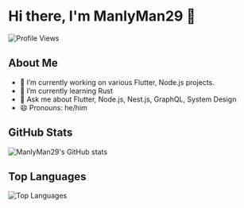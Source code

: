 # Hi there, I'm ManlyMan29 👋

![Profile Views](https://komarev.com/ghpvc/?username=manlyman29&color=blue)

## About Me

- 🔭 I’m currently working on various Flutter, Node.js projects.
- 🌱 I’m currently learning Rust
- 💬 Ask me about Flutter, Node.js, Nest.js, GraphQL, System Design
- 😄 Pronouns: he/him

## GitHub Stats

![ManlyMan29's GitHub stats](https://github-readme-stats.vercel.app/api?username=manlyman29&show_icons=true&theme=radical)

## Top Languages

![Top Languages](https://github-readme-stats.vercel.app/api/top-langs/?username=manlyman29&layout=compact&theme=radical)
